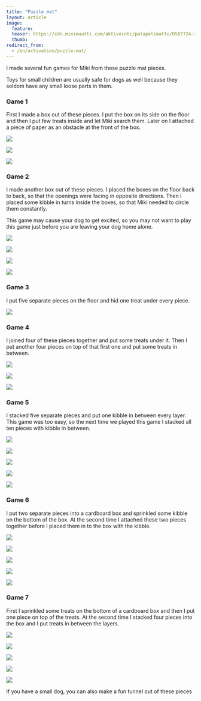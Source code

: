 ```yaml
---
title: "Puzzle mat"
layout: article
image:
  feature:
  teaser: https://cdn.minimuutti.com/aktivointi/palapelimatto/DS07724-245px.jpg
  thumb:
redirect_from:
  - /en/activation/puzzle-mat/
---
```


I made several fun games for Miki from these puzzle mat pieces.

Toys for small children are usually safe for dogs as well because they seldom have any small loose parts in them.

### Game 1

First I made a box out of these pieces. I put the box on its side on the floor and then I put few treats inside and let Miki search them. Later on I attached a piece of paper as an obstacle at the front of the box.

![](https://cdn.minimuutti.com/aktivointi/palapelimatto/DSC47487-800px.jpg)

![](https://cdn.minimuutti.com/aktivointi/palapelimatto/DSC48137-800px.jpg)

![](https://cdn.minimuutti.com/aktivointi/palapelimatto/DSC48146-800px.jpg)

### Game 2

I made another box out of these pieces. I placed the boxes on the floor back to back, so that the openings were facing in opposite directions. Then I placed some kibble in turns inside the boxes, so that Miki needed to circle them constantly.

This game may cause your dog to get excited, so you may not want to play this game just before you are leaving your dog home alone.

![](https://cdn.minimuutti.com/aktivointi/palapelimatto/DSC47506-800px.jpg)

![](https://cdn.minimuutti.com/aktivointi/palapelimatto/DSC47496-800px.jpg)

![](https://cdn.minimuutti.com/aktivointi/palapelimatto/DSC47511-800px.jpg)

![](https://cdn.minimuutti.com/aktivointi/palapelimatto/DSC47512-800px.jpg)

### Game 3

I put five separate pieces on the floor and hid one treat under every piece.

![](https://cdn.minimuutti.com/aktivointi/palapelimatto/DSC47526-800px.jpg)

### Game 4

I joined four of these pieces together and put some treats under it. Then I put another four pieces on top of that first one and put some treats in between.

![](https://cdn.minimuutti.com/aktivointi/palapelimatto/DSC48088-800px.jpg)

![](https://cdn.minimuutti.com/aktivointi/palapelimatto/DSC48098-800px.jpg)

![](https://cdn.minimuutti.com/aktivointi/palapelimatto/DSC48126-800px.jpg)

### Game 5

I stacked five separate pieces and put one kibble in between every layer. This game was too easy, so the next time we played this game I stacked all ten pieces with kibble in between.

![](https://cdn.minimuutti.com/aktivointi/palapelimatto/DSC48053-800px.jpg)

![](https://cdn.minimuutti.com/aktivointi/palapelimatto/DSC48055-800px.jpg)

![](https://cdn.minimuutti.com/aktivointi/palapelimatto/DS07715-800px.jpg)

![](https://cdn.minimuutti.com/aktivointi/palapelimatto/DS07724-800px.jpg)

![](https://cdn.minimuutti.com/aktivointi/palapelimatto/DSC48164-800px.jpg)

### Game 6

I put two separate pieces into a cardboard box and sprinkled some kibble on the bottom of the box. At the second time I attached these two pieces together before I placed them in to the box with the kibble.

![](https://cdn.minimuutti.com/aktivointi/palapelimatto/DSC48294-800px.jpg)

![](https://cdn.minimuutti.com/aktivointi/palapelimatto/DSC48314-800px.jpg)

![](https://cdn.minimuutti.com/aktivointi/palapelimatto/DSC48325-800px.jpg)

![](https://cdn.minimuutti.com/aktivointi/palapelimatto/DSC48509-800px.jpg)

![](https://cdn.minimuutti.com/aktivointi/palapelimatto/DSC48519-800px.jpg)

### Game 7

First I sprinkled some treats on the bottom of a cardboard box and then I put one piece on top of the treats. At the second time I stacked four pieces into the box and I put treats in between the layers.

![](https://cdn.minimuutti.com/aktivointi/palapelimatto/DSC48794-800px.jpg)

![](https://cdn.minimuutti.com/aktivointi/palapelimatto/DSC48771-800px.jpg)

![](https://cdn.minimuutti.com/aktivointi/palapelimatto/DSC48799-800px.jpg)

![](https://cdn.minimuutti.com/aktivointi/palapelimatto/DSC48811-800px.jpg)

![](https://cdn.minimuutti.com/aktivointi/palapelimatto/DSC48818-800px.jpg)

If you have a small dog, you can also make a fun tunnel out of these pieces
